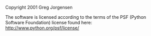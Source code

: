 Copyright 2001 Greg Jorgensen

The software is licensed according to the terms of the PSF (Python Software Foundation) license found here: http://www.python.org/psf/license/